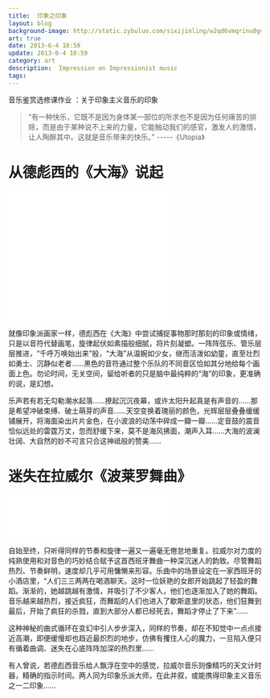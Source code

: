 ```yaml
---
title:  印象之印象
layout: blog
background-image: http://static.zybuluo.com/sixijinling/w2qd6vmqrinu8gvuvmzd86eg/61L-OuwMemL.jpg
art: true
date: 2013-6-4 18:59
update: 2013-6-4 18:59
category: art
description:  Impression on Impressionist music
tags:
---
```


音乐鉴赏选修课作业 ：关于印象主义音乐的印象

> “有一种快乐，它既不是因为身体某一部位的所求也不是因为任何痛苦的排除，而是由于某种说不上来的力量，它能触动我们的感官，激发人的激情，让人陶醉其中。这就是音乐带来的快乐。”
                                                                                                    -----《Utopia》

# 从德彪西的《大海》说起

<iframe frameborder="no" border="0" marginwidth="0" marginheight="0" width="330" height="86" src="//music.163.com/outchain/player?type=2&id=33638487&auto=0&height=66"></iframe>

<iframe frameborder="no" border="0" marginwidth="0" marginheight="0" width="330" height="86" src="//music.163.com/outchain/player?type=2&id=33638488&auto=0&height=66"></iframe>

<iframe frameborder="no" border="0" marginwidth="0" marginheight="0" width="330" height="86" src="//music.163.com/outchain/player?type=2&id=33638489&auto=0&height=66"></iframe>

就像印象派画家一样，德彪西在《大海》中尝试捕捉事物那时那刻的印象或情绪，只是以音符代替画笔，旋律起伏如素描般细腻，将片刻凝塑。一阵阵弦乐、管乐层层推进，“千呼万唤始出来”般，“大海”从温婉如少女，继而活泼如幼童，直至壮烈如勇士、沉静似老者……黑色的音符通过整个乐队的不同音区恰如其分地给每个画面上色。勿论时间，无关空间，留给听者的只是脑中最纯粹的“海”的印象，更准确的说，是幻想。

乐声若有若无勾勒潮水起落……撩起沉沉夜幕，或许太阳升起真是有声音的……那是希望冲破束缚、破土萌芽的声音……天空变换着瑰丽的颜色，光辉层层叠叠缓缓铺展开，将海面染出片片金色，在小波浪的动荡中碎成一瓣一瓣……定音鼓的震音恰似远处的雷霆万丈，忽而舒缓下来，莫不是海风拂面，潮声入耳……大海的波澜壮阔、大自然的妙不可言只合这神祗般的赞美……

# 迷失在拉威尔《波莱罗舞曲》

<iframe frameborder="no" border="0" marginwidth="0" marginheight="0" width="330" height="86" src="//music.163.com/outchain/player?type=2&id=476533595&auto=0&height=66"></iframe>

自始至终，只听得同样的节奏和旋律一遍又一遍毫无倦怠地重复。拉威尔对力度的纯熟使用和对音色的巧妙结合赋予这首西班牙舞曲一种深沉迷人的韵致。尽管舞蹈热烈、节奏鲜明，速度却几乎可用慵懒来形容。乐曲中的场景设定在一家西班牙的小酒店里，“人们三三两两在喝酒聊天。这时一位妖艳的女郎开始跳起了轻盈的舞蹈。渐渐的，她越跳越有激情，并吸引了不少客人，他们也逐渐加入了她的舞蹈。音乐越来越热烈，接近疯狂，而舞蹈的人们也进入了歇斯底里的状态，他们狂舞到最后，开始了疯狂的杀戮，直到大部分人都已经死去，舞蹈才停止了下来”……

这种神秘的曲式循环在变幻中引人步步深入，同样的节奏，却在不知觉中一点点接近高潮，即便缓慢却也趋近最炽烈的地步，仿佛有攫住人心的魔力，一旦陷入便只有循着曲调、迷失在心底阵阵加深的热烈里……

有人曾说，若德彪西音乐给人飘浮在空中的感觉，拉威尔音乐则像精巧的天文计时器，精确的指示时间。两人同为印象乐派大师，在此并叙，或能携得印象主义音乐之一二印象……
